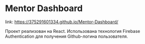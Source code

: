 # Mentor Dashboard
link: https://375291601334.github.io/Mentor-Dashboard/

Проект реализован на React. Использована технология Firebase Authentication для получения Github-логина пользователя.
